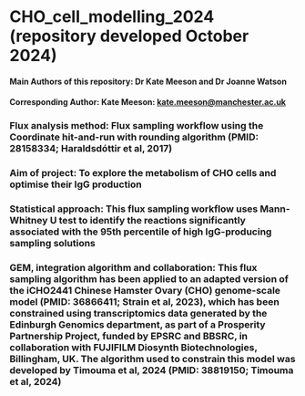 # **CHO_cell_modelling_2024** (repository developed October 2024)
#### **Main Authors** of this repository: Dr Kate Meeson and Dr Joanne Watson
#### **Corresponding Author:** Kate Meeson: kate.meeson@manchester.ac.uk
### **Flux analysis method:** Flux sampling workflow using the Coordinate hit-and-run with rounding algorithm (PMID: 28158334; Haraldsdóttir et al, 2017)
### **Aim of project:** To explore the metabolism of CHO cells and optimise their IgG production
### **Statistical approach:** This flux sampling workflow uses Mann-Whitney U test to identify the reactions significantly associated with the 95th percentile of high IgG-producing sampling solutions
### **GEM, integration algorithm and collaboration:** This flux sampling algorithm has been applied to an adapted version of the iCHO2441 Chinese Hamster Ovary (CHO) genome-scale model (PMID: 36866411; Strain et al, 2023), which has been constrained using transcriptomics data generated by the Edinburgh Genomics department, as part of a Prosperity Partnership Project, funded by EPSRC and BBSRC, in collaboration with FUJIFILM Diosynth Biotechnologies, Billingham, UK. The algorithm used to constrain this model was developed by Timouma et al, 2024 (PMID: 38819150; Timouma et al, 2024)
